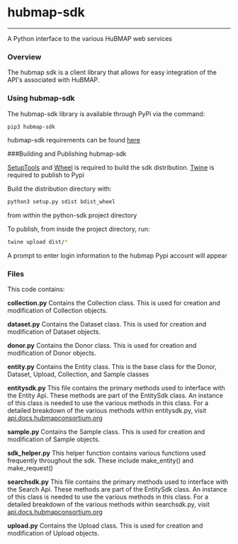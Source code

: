 # hubmap-sdk

---
A Python interface to the various HuBMAP web services

### Overview

The hubmap sdk is a client library that allows for easy integration of the API's associated with HuBMAP. 

### Using hubmap-sdk
The hubmap-sdk library is available through PyPi via the command:

```bash
pip3 hubmap-sdk
```
hubmap-sdk requirements can be found [here](requirements.txt)

###Building and Publishing hubmap-sdk

<a href="https://pypi.org/project/setuptools/">SetupTools</a> and <a href="https://pypi.org/project/wheel/">Wheel</a> is required to build the sdk distribution. <a href="https://pypi.org/project/twine/">Twine</a> is required to publish to Pypi

Build the distribution directory with: 

```bash
python3 setup.py sdist bdist_wheel
```

from within the python-sdk project directory

To publish, from inside the project directory, run:

```bash
twine upload dist/*
```

A prompt to enter login information to the hubmap Pypi account will appear


### Files 
This code contains:

**collection.py** Contains the Collection class. This is used for creation and modification of Collection objects.

**dataset.py** Contains the Dataset class. This is used for creation and modification of Dataset objects.

**donor.py** Contains the Donor class. This is used for creation and modification of Donor objects.

**entity.py** Contains the Entity class. This is the base class for the Donor, Dataset, Upload, Collection, and Sample classes

**entitysdk.py** This file contains the primary methods used to interface with the Entity Api. These methods are part of the EntitySdk class. An instance of this class is needed to use the various methods in this class. For a detailed breakdown of the various methods within entitysdk.py, visit <a href="https://api.docs.hubmapconsortium.org">api.docs.hubmapconsortium.org</a>  

**sample.py** Contains the Sample class. This is used for creation and modification of Sample objects.

**sdk_helper.py** This helper function contains various functions used frequently throughout the sdk. These include make_entity() and make_request()

**searchsdk.py** This file contains the primary methods used to interface with the Search Api. These methods are part of the EntitySdk class. An instance of this class is needed to use the various methods in this class. For a detailed breakdown of the various methods within searchsdk.py, visit <a href="https://api.docs.hubmapconsortium.org">api.docs.hubmapconsortium.org</a>  

**upload.py** Contains the Upload class. This is used for creation and modification of Upload objects.